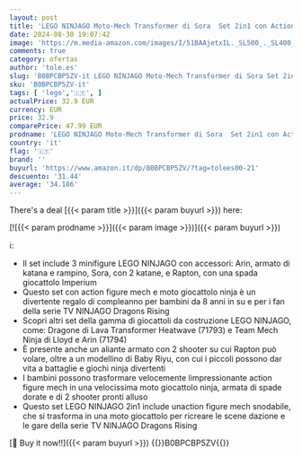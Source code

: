 ```yaml
---
layout: post
title: 'LEGO NINJAGO Moto-Mech Transformer di Sora  Set 2in1 con Action Figure Mech Trasformabile in Moto Giocattolo e 3 Minifigure  Giochi Ninja per Bambini e Bambine 71792'
date: 2024-08-30 19:07:42
image: 'https://m.media-amazon.com/images/I/51BAAjetxIL._SL500_._SL400_.jpg'
comments: true
category: ofertas
author: 'tole.es'
slug: 'B0BPCBP5ZV-it LEGO NINJAGO Moto-Mech Transformer di Sora Set 2in1 con...'
sku: 'B0BPCBP5ZV-it'
tags: [ 'lego','🇮🇹', ]
actualPrice: 32.9 EUR
currency: EUR
price: 32.9
comparePrice: 47.99 EUR
prodname: 'LEGO NINJAGO Moto-Mech Transformer di Sora  Set 2in1 con Action Figure Mech Trasformabile in Moto Giocattolo e 3 Minifigure  Giochi Ninja per Bambini e Bambine 71792'
country: 'it'
flag: '🇮🇹'
brand: ''
buyurl: 'https://www.amazon.it/dp/B0BPCBP5ZV/?tag=tolees00-21'
descuento: '31.44'
average: '34.186'
---
```


There's a deal [{{< param title >}}]({{< param buyurl >}})  here:

[![{{< param prodname >}}]({{< param image >}})]({{< param buyurl >}})

ℹ️:

- Il set include 3 minifigure LEGO NINJAGO con accessori: Arin, armato di katana e rampino, Sora, con 2 katane, e Rapton, con una spada giocattolo Imperium
- Questo set con action figure mech e moto giocattolo ninja è un divertente regalo di compleanno per bambini da 8 anni in su e per i fan della serie TV NINJAGO Dragons Rising
- Scopri altri set della gamma di giocattoli da costruzione LEGO NINJAGO, come: Dragone di Lava Transformer Heatwave (71793) e Team Mech Ninja di Lloyd e Arin (71794)
- È presente anche un aliante armato con 2 shooter su cui Rapton può volare, oltre a un modellino di Baby Riyu, con cui i piccoli possono dar vita a battaglie e giochi ninja divertenti
- I bambini possono trasformare velocemente limpressionante action figure mech in una velocissima moto giocattolo ninja, armata di spade dorate e di 2 shooter pronti alluso
- Questo set LEGO NINJAGO 2in1 include unaction figure mech snodabile, che si trasforma in una moto giocattolo per ricreare le scene dazione e le gare della serie TV NINJAGO Dragons Rising

[🛒 Buy it now!!]({{< param buyurl >}})
{{<world>}}B0BPCBP5ZV{{</world>}}
